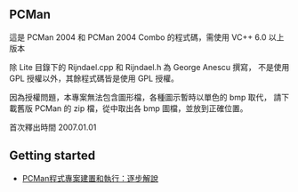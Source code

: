 PCMan
---
這是 PCMan 2004 和 PCMan 2004 Combo 的程式碼，需使用 VC++ 6.0 以上版本

除 Lite 目錄下的 Rijndael.cpp 和 Rijndael.h 為 George Anescu 撰寫，
不是使用 GPL 授權以外，其餘程式碼皆是使用 GPL 授權。

因為授權問題，本專案無法包含圖形檔，各種圖示暫時以單色的 bmp 取代，
請下載舊版 PCMan 的 zip 檔，從中取出各 bmp 圖檔，並放到正確位置。

首次釋出時間 2007.01.01

Getting started
---
   * [PCMan程式專案建置和執行：逐步解說](./wiki/Building_PCMan)
